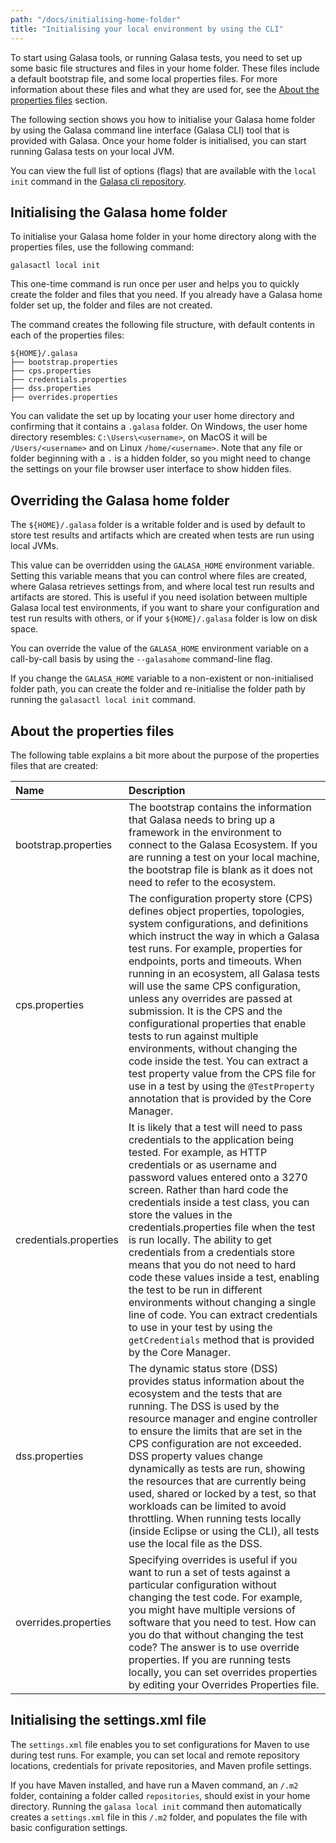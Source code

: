 ```yaml
---
path: "/docs/initialising-home-folder"
title: "Initialising your local environment by using the CLI"
---
```


To start using Galasa tools, or running Galasa tests, you need to set up some basic file structures and files in your home folder. These files include a default bootstrap file, and some local properties files. For more information about these files and what they are used for, see the [About the properties files](#about) section. 

The following section shows you how to initialise your Galasa home folder by using the Galasa command line interface (Galasa CLI) tool that is provided with Galasa. Once your home folder is initialised, you can start running Galasa tests on your local JVM. 

You can view the full list of options (flags) that are available with the `local init` command in the [Galasa cli repository](https://github.com/galasa-dev/cli/blob/main/docs/generated/galasactl_local_init.md).

## Initialising the Galasa home folder

To initialise your Galasa home folder in your home directory along with the properties files, use the following command:

```
galasactl local init
```


This one-time command is run once per user and helps you to quickly create the folder and files that you need. If you already have a Galasa home folder set up, the folder and files are not created. 

The command creates the following file structure, with default contents in each of the properties files:

```
${HOME}/.galasa
├── bootstrap.properties
├── cps.properties
├── credentials.properties
├── dss.properties
├── overrides.properties
```

You can validate the set up by locating your user home directory and confirming that it contains a `.galasa` folder. On Windows, the user home directory resembles: ```C:\Users\<username>```, on MacOS it will be ```/Users/<username>``` and on Linux ```/home/<username>```. Note that any file or folder beginning with a `.` is a hidden folder, so you might need to change the settings on your file browser user interface to show hidden files.

## <a name="overidehomefolder"></a>Overriding the Galasa home folder

The `${HOME}/.galasa` folder is a writable folder and is used by default to store test results and artifacts which are created when tests are run using local JVMs.

This value can be overridden using the `GALASA_HOME` environment variable. Setting this variable means that you can control where files are created, where Galasa retrieves settings from, and where local test run results and artifacts are stored. This is useful if you need isolation between multiple Galasa local test environments, if you want to share your configuration and test run results with others, or if your `${HOME}/.galasa` folder is low on disk space.

You can override the value of the `GALASA_HOME` environment variable on a call-by-call basis by using the `--galasahome` command-line flag.

If you change the `GALASA_HOME` variable to a non-existent or non-initialised folder path, you can create the folder and re-initialise the folder path by running the `galasactl local init` command.


## <a name="about"></a>About the properties files

The following table explains a bit more about the purpose of the properties files that are created: 

| Name |  Description  |
| :---- | :-------- | 
| bootstrap.properties  | The bootstrap contains the information that Galasa needs to bring up a framework in the environment to connect to the Galasa Ecosystem. If you are running a test on your local machine, the bootstrap file is blank as it does not need to refer to the ecosystem. |
| cps.properties | The configuration property store (CPS) defines object properties, topologies, system configurations, and definitions which instruct the way in which a Galasa test runs. For example, properties for endpoints, ports and timeouts. When running in an ecosystem, all Galasa tests will use the same CPS configuration, unless any overrides are passed at submission. It is the CPS and the configurational properties that enable tests to run against multiple environments, without changing the code inside the test. You can extract a test property value from the CPS file for use in a test by using the `@TestProperty` annotation that is provided by the Core Manager.| 
| credentials.properties | It is likely that a test will need to pass credentials to the application being tested. For example, as HTTP credentials or as username and password values entered onto a 3270 screen. Rather than hard code the credentials inside a test class, you can store the values in the credentials.properties file when the test is run locally. The ability to get credentials from a credentials store means that you do not need to hard code these values inside a test, enabling the test to be run in different environments without changing a single line of code. You can extract credentials to use in your test by using the `getCredentials` method that is provided by the Core Manager. |
| dss.properties  | The dynamic status store (DSS) provides status information about the ecosystem and the tests that are running. The DSS is used by the resource manager and engine controller to ensure the limits that are set in the CPS configuration are not exceeded. DSS property values change dynamically as tests are run, showing the resources that are currently being used, shared or locked by a test, so that workloads can be limited to avoid throttling. When running tests locally (inside Eclipse or using the CLI), all tests use the local file as the DSS. | 
| overrides.properties | Specifying overrides is useful if you want to run a set of tests against a particular configuration without changing the test code. For example, you might have multiple versions of software that you need to test. How can you do that without changing the test code? The answer is to use override properties. If you are running tests locally, you can set overrides properties by editing your Overrides Properties file.  | 

## Initialising the settings.xml file
 
The `settings.xml` file enables you to set configurations for Maven to use during test runs. For example, you can set local and remote repository locations, credentials for private repositories, and Maven profile settings. 

If you have Maven installed, and have run a Maven command, an `/.m2` folder, containing a folder called `repositories`, should exist in your home directory. Running the `galasa local init` command then automatically creates a `settings.xml` file in this `/.m2` folder, and populates the file with basic configuration settings.



